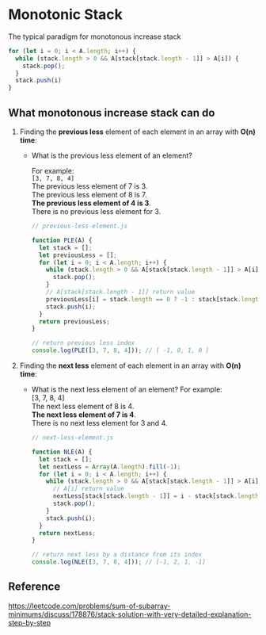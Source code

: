 # Monotonic Stack

The typical paradigm for monotonous increase stack

```js
for (let i = 0; i < A.length; i++) {
  while (stack.length > 0 && A[stack[stack.length - 1]] > A[i]) {
    stack.pop();
  }
  stack.push(i)
}
```

## What monotonous increase stack can do

1. Finding the **previous less** element of each element in an array with **O(n) time**:

   - What is the previous less element of an element?

     For example:<br>
     `[3, 7, 8, 4]`<br>
     The previous less element of 7 is 3.<br>
     The previous less element of 8 is 7.<br>
     **The previous less element of 4 is 3**.<br>
     There is no previous less element for 3.<br>

      ```js
      // previous-less-element.js
      
      function PLE(A) {
        let stack = [];
        let previousLess = [];
        for (let i = 0; i < A.length; i++) {
          while (stack.length > 0 && A[stack[stack.length - 1]] > A[i]) {
            stack.pop();
          }
          // A[stack[stack.length - 1]] return value
          previousLess[i] = stack.length == 0 ? -1 : stack[stack.length - 1];
          stack.push(i);
        }
        return previousLess;
      }
      
      // return previous less index
      console.log(PLE([3, 7, 8, 4])); // [ -1, 0, 1, 0 ]
      ```

2. Finding the **next less** element of each element in an array with **O(n) time**:

    - What is the next less element of an element?
      For example:<br>
      [3, 7, 8, 4]<br>
      The next less element of 8 is 4.<br>
      **The next less element of 7 is 4**.<br>
      There is no next less element for 3 and 4.<br>

      ```js
      // next-less-element.js
      
      function NLE(A) {
        let stack = [];
        let nextLess = Array(A.length).fill(-1);
        for (let i = 0; i < A.length; i++) {
          while (stack.length > 0 && A[stack[stack.length - 1]] > A[i]) {
            // A[i] return value
            nextLess[stack[stack.length - 1]] = i - stack[stack.length - 1];
            stack.pop();
          }
          stack.push(i);
        }
        return nextLess;
      }
      
      // return next less by a distance from its index
      console.log(NLE([3, 7, 8, 4])); // [-1, 2, 1, -1]
      ```

## Reference

<https://leetcode.com/problems/sum-of-subarray-minimums/discuss/178876/stack-solution-with-very-detailed-explanation-step-by-step>
